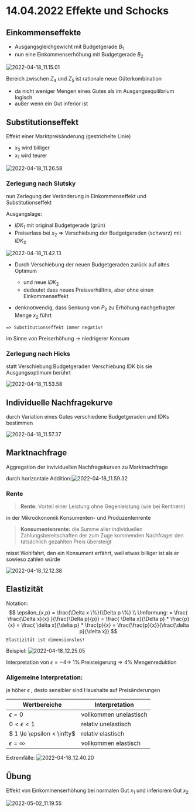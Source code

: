 # 14.04.2022 Effekte und Schocks



## Einkommenseffekte

- Ausgangsgleichgewicht mit Budgetgerade $B_1$ 
- nun eine Einkommenserhöhung mit Budgetgerade $B_2$ 

![2022-04-18_11.15.01](../images/2022-04-18_11.15.01.jpg)

Bereich zwischen $Z_4$ und $Z_5$ ist rationale neue Güterkombination 
- da nicht weniger Mengen eines Gutes als im Ausgangsequilibrium logisch
- außer wenn ein Gut inferior ist



## Substitutionseffekt

Effekt einer Marktpreisänderung (gestrichelte Linie)

- $x_2$ wird billiger
- $x_1$ wird teurer

![2022-04-18_11.26.58](../images/2022-04-18_11.26.58.jpg)

### Zerlegung nach Slutsky

nun Zerlegung der Veränderung in Einkommenseffekt und Substitutionseffekt

Ausgangslage:

- $IDK_1$ mit original Budgetgerade (grün) 
- Preiserlass bei $x_2$ => Verschiebung der Budgetgeraden (schwarz) mit $IDK_3$ 

![2022-04-18_11.42.13](../images/2022-04-18_11.42.13.jpg)

- Durch Verschiebung der neuen Budgetgeraden zurück auf altes Optimum
    - und neue $IDK_2$
    - dedeutet dass neues Preisverhältnis, aber ohne einen Einkommenseffekt

- denknotwendig, dass Senkung von $P_2$ zu Erhöhung nachgefragter Menge $x_2$ führt

`=> Substitutionseffekt immer negativ!`

im Sinne von Preiserhöhung -> niedrigerer Konsum

### Zerlegung nach Hicks

statt Verschiebung Budgetgeraden Verschiebung IDK bis sie Ausgangsoptimum berührt

![2022-04-18_11.53.58](../images/2022-04-18_11.53.58.jpg)

## Individuelle Nachfragekurve

durch Variation eines Gutes verschiedene Budgetgeraden und IDKs bestimmen

![2022-04-18_11.57.37](../images/2022-04-18_11.57.37.jpg)

## Marktnachfrage

Aggregation der invividuellen Nachfragekurven zu Marktnachfrage

durch horizontale Addition:![2022-04-18_11.59.32](../images/2022-04-18_11.59.32.jpg)

### Rente

> **Rente:** Vorteil einer Leistung ohne Gegenleistung (wie bei Rentnern)

in der Mikroökonomik Konsumenten- und Produzentenrente

> **Konsumentenrente:** die Summe aller individuellen Zahlungsbereitschaften der zum Zuge kommenden Nachfrager den tatsächlich gezahlten Preis übersteigt

misst Wohlfahrt, den ein Konsument erfährt, weil etwas billiger ist als er sowieso zahlen würde

![2022-04-18_12.12.38](../images/2022-04-18_12.12.38.jpg)

## Elastizität

Notation: 
$$
\epsilon_{x,p} 
= \frac{\Delta x \%}{\Delta p \%}  
\\ Umformung:
= \frac{ \frac{\Delta x}{x} }{\frac{\Delta p}{p}} 
= \frac{ \Delta x}{\Delta p} * \frac{p}{x}
= \frac{ \delta x}{\delta p} * \frac{p}{x}
= \frac{\frac{p}{x}}{\frac{\delta p}{\delta x}}
$$
`Elastizität ist dimensionslos!`  

Beispiel: ![2022-04-18_12.25.05](../images/2022-04-18_12.25.05.jpg)

Interpretation von $\epsilon = -4 \to$  1% Preisteigerung => 4% Mengenreduktion

### Allgemeine Interpretation: 

je höher $\epsilon$ , desto sensibler sind Haushalte auf Preisänderungen

| Wertbereiche               | Interpretation         |
| -------------------------- | ---------------------- |
| $\epsilon = 0$             | vollkommen unelastisch |
| $0 < \epsilon < 1$         | relativ unelastisch    |
| $ 1 \le \epsilon < \infty$ | relativ elastisch      |
| $\epsilon = \infty$        | vollkommen elastisch   |

Extremfälle: ![2022-04-18_12.40.20](../images/2022-04-18_12.40.20.jpg)



## Übung

Effekt von Einkommenserhöhung bei normalen Gut $x_1$ und inferiorem Gut $x_2$ 

![2022-05-02_11.19.55](../images/2022-05-02_11.19.55.jpg)
